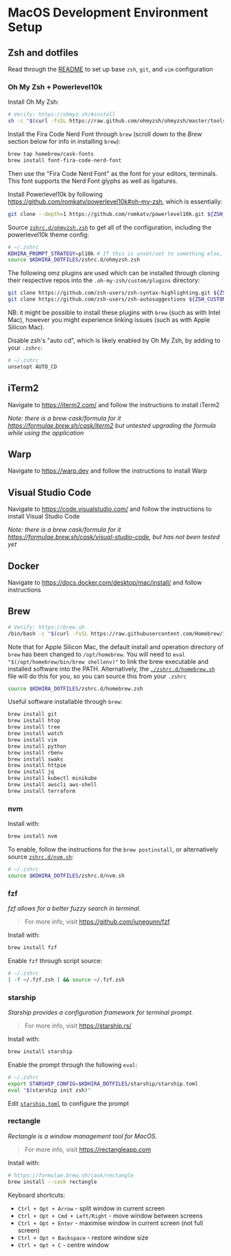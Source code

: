 # MacOS Development Environment Setup

## Zsh and dotfiles

Read through the [README](./README.md) to set up base `zsh`, `git`, and `vim` configuration

### Oh My Zsh + Powerlevel10k

Install Oh My Zsh:

```sh
# Verify: https://ohmyz.sh/#install
sh -c "$(curl -fsSL https://raw.github.com/ohmyzsh/ohmyzsh/master/tools/install.sh)"
```

Install the Fira Code Nerd Font through `brew` (scroll down to the _Brew_ section below for info in installing `brew`):

```sh
brew tap homebrew/cask-fonts
brew install font-fira-code-nerd-font
```

Then use the "Fira Code Nerd Font" as the font for your editors, terminals. This font supports the Nerd Font glyphs as well as ligatures.

Install Powerlevel10k by following https://github.com/romkatv/powerlevel10k#oh-my-zsh, which is essentially:

```sh
git clone --depth=1 https://github.com/romkatv/powerlevel10k.git ${ZSH_CUSTOM:-$HOME/.oh-my-zsh/custom}/themes/powerlevel10k
```

Source [`zshrc.d/ohmyzsh.zsh`](./zshrc.d/ohmyzsh.zsh) to get all of the configuration, including the powerlevel10k theme config:

```sh
# ~/.zshrc
KDHIRA_PROMPT_STRATEGY=pl10k # If this is unset/set to something else, powerlevel10k theme won't be used
source $KDHIRA_DOTFILES/zshrc.d/ohmyzsh.zsh
```

The following omz plugins are used which can be installed through cloning their respective repos into the `.oh-my-zsh/custom/plugins` directory:

```sh
git clone https://github.com/zsh-users/zsh-syntax-highlighting.git ${ZSH_CUSTOM:-~/.oh-my-zsh/custom}/plugins/zsh-syntax-highlighting
git clone https://github.com/zsh-users/zsh-autosuggestions ${ZSH_CUSTOM:-~/.oh-my-zsh/custom}/plugins/zsh-autosuggestions
```

NB: it might be possible to install these plugins with `brew` (such as with Intel Mac), however you might experience linking issues (such as with Apple Silicon Mac).

Disable zsh's "auto cd", which is likely enabled by Oh My Zsh, by adding to your `.zshrc`:

```sh
# ~/.zshrc
unsetopt AUTO_CD
```

## iTerm2

Navigate to https://iterm2.com/ and follow the instructions to install iTerm2

_Note: there is a brew cask/formula for it https://formulae.brew.sh/cask/iterm2 but untested upgrading the formula while using the application_

## Warp

Navigate to https://warp.dev and follow the instructions to install Warp

## Visual Studio Code

Navigate to https://code.visualstudio.com/ and follow the instructions to install Visual Studio Code

_Note: there is a brew cask/formula for it https://formulae.brew.sh/cask/visual-studio-code, but has not been tested yet_

## Docker

Navigate to https://docs.docker.com/desktop/mac/install/ and follow instructions

## Brew

```sh
# Verify: https://brew.sh
/bin/bash -c "$(curl -fsSL https://raw.githubusercontent.com/Homebrew/install/HEAD/install.sh)"
```

Note that for Apple Silicon Mac, the default install and operation directory of `brew` has been changed to `/opt/homebrew`. You will need to `eval "$(/opt/homebrew/bin/brew shellenv)"` to link the brew executable and installed software into the PATH. Alternatively, the [`./zshrc.d/homebrew.sh`](./zshrc.d/homebrew.sh) file will do this for you, so you can source this from your `.zshrc`

```sh
source $KDHIRA_DOTFILES/zshrc.d/homebrew.zsh
```

Useful software installable through `brew`:

```sh
brew install git
brew install htop
brew install tree
brew install watch
brew install vim
brew install python
brew install rbenv
brew install swaks
brew install httpie
brew install jq
brew install kubectl minikube
brew install awscli aws-shell
brew install terraform
```

### nvm

Install with:

```sh
brew install nvm
```

To enable, follow the instructions for the `brew postinstall`, or alternatively source [`zshrc.d/nvm.sh`](./zshrc.d/nvm.sh):

```sh
# ~/.zshrc
source $KDHIRA_DOTFILES/zshrc.d/nvm.sh
```

### fzf

_fzf allows for a better fuzzy search in terminal._

> For more info, visit https://github.com/junegunn/fzf

Install with:

```sh
brew install fzf
```

Enable `fzf` through script source:

```sh
# ~/.zshrc
[ -f ~/.fzf.zsh ] && source ~/.fzf.zsh
```

### starship

_Starship provides a configuration framework for terminal prompt._

> For more info, visit https://starship.rs/

Install with:

```sh
brew install starship
```

Enable the prompt through the following `eval`:

```sh
# ~/.zshrc
export STARSHIP_CONFIG=$KDHIRA_DOTFILES/starship/starship.toml
eval "$(starship init zsh)"
```

Edit [`starship.toml`](./starship/starship.toml) to configure the prompt

### rectangle

_Rectangle is a window management tool for MacOS._

> For more info, visit https://rectangleapp.com

Install with:

```sh
# https://formulae.brew.sh/cask/rectangle
brew install --cask rectangle
```

Keyboard shortcuts:

- `Ctrl + Opt + Arrow` - split window in current screen
- `Ctrl + Opt + Cmd + Left/Right` - move window between screens
- `Ctrl + Opt + Enter` - maximise window in current screen (not full screen)
- `Ctrl + Opt + Backspace` - restore window size
- `Ctrl + Opt + C` - centre window
